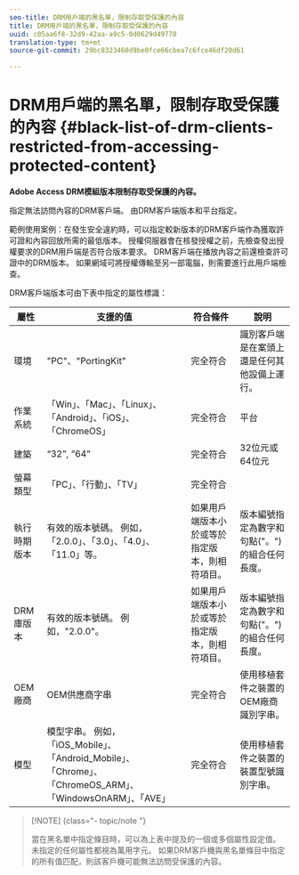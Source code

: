 ```yaml
---
seo-title: DRM用戶端的黑名單，限制存取受保護的內容
title: DRM用戶端的黑名單，限制存取受保護的內容
uuid: c05aa6f8-32d9-42aa-a9c5-0d0629d49778
translation-type: tm+mt
source-git-commit: 29bc8323460d9be0fce66cbea7c6fce46df20d61

---
```



# DRM用戶端的黑名單，限制存取受保護的內容 {#black-list-of-drm-clients-restricted-from-accessing-protected-content}

**Adobe Access DRM模組版本限制存取受保護的內容。**

指定無法訪問內容的DRM客戶端。 由DRM客戶端版本和平台指定。

範例使用案例：在發生安全違約時，可以指定較新版本的DRM客戶端作為獲取許可證和內容回放所需的最低版本。 授權伺服器會在核發授權之前，先檢查發出授權要求的DRM用戶端是否符合版本要求。 DRM客戶端在播放內容之前還檢查許可證中的DRM版本。 如果網域可將授權傳輸至另一部電腦，則需要進行此用戶端檢查。

DRM客戶端版本可由下表中指定的屬性標識：

| **屬性** | **支援的值** | **符合條件** | **說明** |
|---|---|---|---|
| 環境 | &quot;PC&quot;、&quot;PortingKit&quot; | 完全符合 | 識別客戶端是在案頭上還是任何其他設備上運行。 |
| 作業系統 | 「Win」、「Mac」、「Linux」、「Android」、「iOS」、「ChromeOS」 | 完全符合 | 平台 |
| 建築 | “32”, “64” | 完全符合 | 32位元或64位元 |
| 螢幕類型 | 「PC」、「行動」、「TV」 | 完全符合 |  |
| 執行時期版本 | 有效的版本號碼。 例如，「2.0.0」、「3.0」、「4.0」、「11.0」等。 | 如果用戶端版本小於或等於指定版本，則相符項目。 | 版本編號指定為數字和句點(&quot;。&quot;)的組合任何長度。 |
| DRM庫版本 | 有效的版本號碼。 例如，&quot;2.0.0&quot;。 | 如果用戶端版本小於或等於指定版本，則相符項目。 | 版本編號指定為數字和句點(&quot;。&quot;)的組合任何長度。 |
| OEM廠商 | OEM供應商字串 | 完全符合 | 使用移植套件之裝置的OEM廠商識別字串。 |
| 模型 | 模型字串。 例如，「iOS_Mobile」、「Android_Mobile」、「Chrome」、「ChromeOS_ARM」、「WindowsOnARM」、「AVE」 | 完全符合 | 使用移植套件之裝置的裝置型號識別字串。 |

>[!NOTE] {class=&quot;- topic/note &quot;}
>
>當在黑名單中指定條目時，可以為上表中提及的一個或多個屬性設定值。 未指定的任何屬性都視為萬用字元。 如果DRM客戶機與黑名單條目中指定的所有值匹配，則該客戶機可能無法訪問受保護的內容。

